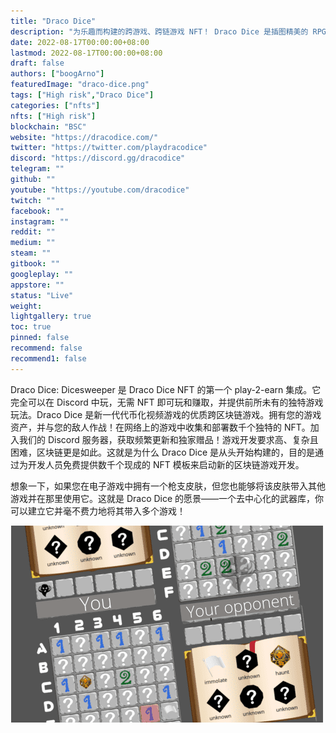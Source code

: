 ```yaml
---
title: "Draco Dice"
description: "为乐趣而构建的跨游戏、跨链游戏 NFT！ Draco Dice 是插图精美的 RPG 骰子，用于跨多个 p2e 经济体的多个游戏。"
date: 2022-08-17T00:00:00+08:00
lastmod: 2022-08-17T00:00:00+08:00
draft: false
authors: ["boogArno"]
featuredImage: "draco-dice.png"
tags: ["High risk","Draco Dice"]
categories: ["nfts"]
nfts: ["High risk"]
blockchain: "BSC"
website: "https://dracodice.com/"
twitter: "https://twitter.com/playdracodice"
discord: "https://discord.gg/dracodice"
telegram: ""
github: ""
youtube: "https://youtube.com/dracodice"
twitch: ""
facebook: ""
instagram: ""
reddit: ""
medium: ""
steam: ""
gitbook: ""
googleplay: ""
appstore: ""
status: "Live"
weight: 
lightgallery: true
toc: true
pinned: false
recommend: false
recommend1: false
---
```

Draco Dice: Dicesweeper 是 Draco Dice NFT 的第一个 play-2-earn 集成。它完全可以在 Discord 中玩，无需 NFT 即可玩和赚取，并提供前所未有的独特游戏玩法。Draco Dice 是新一代代币化视频游戏的优质跨区块链游戏。拥有您的游戏资产，并与您的敌人作战！在网络上的游戏中收集和部署数千个独特的 NFT。加入我们的 Discord 服务器，获取频繁更新和独家赠品！游戏开发要求高、复杂且困难，区块链更是如此。这就是为什么 Draco Dice 是从头开始构建的，目的是通过为开发人员免费提供数千个现成的 NFT 模板来启动新的区块链游戏开发。

想象一下，如果您在电子游戏中拥有一个枪支皮肤，但您也能够将该皮肤带入其他游戏并在那里使用它。这就是 Draco Dice 的愿景——一个去中心化的武器库，你可以建立它并毫不费力地将其带入多个游戏！

![dracodice-dapp-games-bsc-image1-500x315_127752d7805dbfd1db7db99b9cffe4af](dracodice-dapp-games-bsc-image1-500x315_127752d7805dbfd1db7db99b9cffe4af.png)

